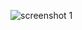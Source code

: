 ![screenshot 1](https://cloud.githubusercontent.com/assets/16939820/14297186/3d96e554-fb9b-11e5-8642-29ce04fb844c.png)
